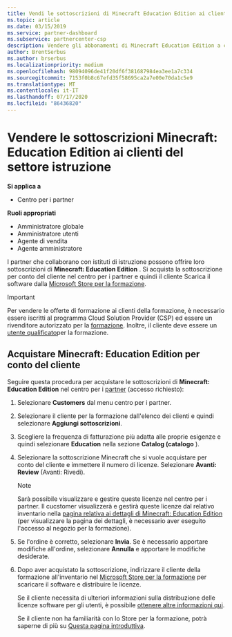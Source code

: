 ```yaml
---
title: Vendi le sottoscrizioni di Minecraft Education Edition ai clienti della formazione
ms.topic: article
ms.date: 03/15/2019
ms.service: partner-dashboard
ms.subservice: partnercenter-csp
description: Vendere gli abbonamenti di Minecraft Education Edition a clienti qualificati che possono quindi scaricarli da Microsoft Education Store.
author: BrentSerbus
ms.author: brserbus
ms.localizationpriority: medium
ms.openlocfilehash: 98094096de41f20df6f381687984ea3ee1a7c334
ms.sourcegitcommit: 7153f0b8c67efd35f58695ca2a7e00e70da1c5e9
ms.translationtype: MT
ms.contentlocale: it-IT
ms.lasthandoff: 07/17/2020
ms.locfileid: "86436820"
---
```

# <a name="sell-minecraft-education-edition-subscriptions-to-education-customers"></a>Vendere le sottoscrizioni Minecraft: Education Edition ai clienti del settore istruzione

**Si applica a**

-  Centro per i partner

**Ruoli appropriati**
-   Amministratore globale
-   Amministratore utenti
-   Agente di vendita
-   Agente amministratore

I partner che collaborano con istituti di istruzione possono offrire loro sottoscrizioni di **Minecraft: Education Edition** . Si acquista la sottoscrizione per conto del cliente nel centro per i partner e quindi il cliente Scarica il software dalla [Microsoft Store per la formazione](https://educationstore.microsoft.com). 

>[!IMPORTANT]
>Per vendere le offerte di formazione ai clienti della formazione, è necessario essere iscritti al programma Cloud Solution Provider (CSP) ed essere un rivenditore autorizzato per la [formazione](https://www.mepn.com). Inoltre, il cliente deve essere un [utente qualificato](https://www.microsoftvolumelicensing.com/DocumentSearch.aspx?Mode=3&DocumentTypeId=7)per la formazione.  

 
## <a name="buy-minecraft-education-edition-on-behalf-of-your-customer"></a>Acquistare **Minecraft: Education Edition** per conto del cliente

Seguire questa procedura per acquistare le sottoscrizioni di **Minecraft: Education Edition** nel centro per i [partner](https://partnercenter.microsoft.com/pcv/dashboard/overview
) (accesso richiesto):

  1.  Selezionare **Customers** dal menu centro per i partner.
  
  2.  Selezionare il cliente per la formazione dall'elenco dei clienti e quindi selezionare **Aggiungi sottoscrizioni**.
  
  3.  Scegliere la frequenza di fatturazione più adatta alle proprie esigenze e quindi selezionare **Education** nella sezione **Catalog (catalogo** ).

  4.  Selezionare la sottoscrizione Minecraft che si vuole acquistare per conto del cliente e immettere il numero di licenze. Selezionare **Avanti: Review** (Avanti: Rivedi).

      >[!NOTE]
      >Sarà possibile visualizzare e gestire queste licenze nel centro per i partner. Il cucstomer visualizzerà e gestirà queste licenze dal relativo inventario nella [pagina relativa ai dettagli di Minecraft: Education Edition](https://educationstore.microsoft.com/store/details/minecraft-education-edition/9nblggh4r2r6) (per visualizzare la pagina dei dettagli, è necessario aver eseguito l'accesso al negozio per la formazione). 

  5.  Se l'ordine è corretto, selezionare **Invia**. Se è necessario apportare modifiche all'ordine, selezionare **Annulla** e apportare le modifiche desiderate.   

  6.  Dopo aver acquistato la sottoscrizione, indirizzare il cliente della formazione all'inventario nel [Microsoft Store per la formazione](https://educationstore.microsoft.com) per scaricare il software e distribuire le licenze.

      Se il cliente necessita di ulteriori informazioni sulla distribuzione delle licenze software per gli utenti, è possibile [ottenere altre informazioni qui](https://docs.microsoft.com/education/windows/school-get-minecraft#distribute-minecraft).  
  
      Se il cliente non ha familiarità con lo Store per la formazione, potrà saperne di più su [Questa pagina introduttiva](https://docs.microsoft.com/microsoft-store/windows-store-for-business-overview).  

      

